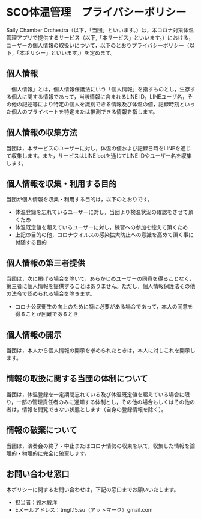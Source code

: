 # SCO体温管理　プライバシーポリシー

Sally Chamber Orchestra（以下，「当団」といいます。）は，本コロナ対策体温管理アプリで提供するサービス（以下,「本サービス」といいます。）における，ユーザーの個人情報の取扱いについて，以下のとおりプライバシーポリシー（以下，「本ポリシー」といいます。）を定めます。  

## 個人情報

「個人情報」とは，個人情報保護法にいう「個人情報」を指すものとし，生存する個人に関する情報であって，当該情報に含まれるLINE ID，LINEユーザ名，その他の記述等により特定の個人を識別できる情報及び体温の値，記録時刻といった個人のプライベートを特定または推測できる情報を指します。


## 個人情報の収集方法

当団は，本サービスのユーザーに対し，体温の値および記録日時をLINEを通じて収集します。また，サービスはLINE botを通じてLINE IDやユーザー名を収集します。

## 個人情報を収集・利用する目的

当団が個人情報を収集・利用する目的は，以下のとおりです。

* 体温登録を忘れているユーザーに対し，当団より検温状況の確認をさせて頂くため
* 体温既定値を超えているユーザーに対し，練習への参加を控えて頂くため
* 上記の目的の他，コロナウイルスの感染拡大防止への意識を高めて頂く事に付随する目的

## 個人情報の第三者提供

当団は，次に掲げる場合を除いて，あらかじめユーザーの同意を得ることなく，第三者に個人情報を提供することはありません。ただし，個人情報保護法その他の法令で認められる場合を除きます。
* コロナ公衆衛生の向上のために特に必要がある場合であって，本人の同意を得ることが困難であるとき

## 個人情報の開示

当団は，本人から個人情報の開示を求められたときは，本人に対しこれを開示します。

## 情報の取扱に関する当団の体制について

当団は，体温登録を一定期間忘れている及び体温既定値を超えている場合に限り，一部の管理責任者のみに通知する体制とし，その他の場合もしくはその他の者は，情報を閲覧できない状態とします（自身の登録情報を除く）。

## 情報の破棄について
当団は，演奏会の終了・中止またはコロナ情勢の収束を以て，収集した情報を論理的・物理的に完全に破棄します。

## お問い合わせ窓口

本ポリシーに関するお問い合わせは，下記の窓口までお願いいたします。

* 担当者：鈴木毅洋  
* Eメールアドレス：tmgf.15.su（アットマーク）gmail.com
